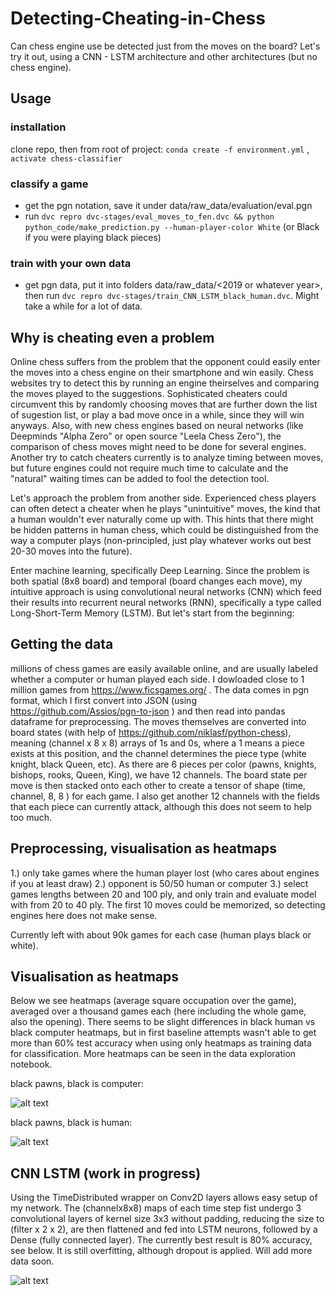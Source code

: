 # Detecting-Cheating-in-Chess
Can chess engine use be detected just from the moves on the board? Let's try it out, using a CNN - LSTM architecture and other architectures (but no chess engine).
## Usage
### installation
clone repo, then from root of project: `conda create -f environment.yml` , `activate chess-classifier`
### classify a game
* get the pgn notation, save it under data/raw_data/evaluation/eval.pgn
* run `dvc repro dvc-stages/eval_moves_to_fen.dvc && python python_code/make_prediction.py --human-player-color White` (or Black if you were playing black pieces)
### train with your own data
* get pgn data, put it into folders data/raw_data/<2019 or whatever year>, then run `dvc repro dvc-stages/train_CNN_LSTM_black_human.dvc`. Might take a while for a lot of data.

## Why is cheating even a problem
Online chess suffers from the problem that the opponent could easily enter the moves into a chess engine on their smartphone and win easily.
Chess websites try to detect this by running an engine theirselves and comparing the moves played to the suggestions. Sophisticated cheaters could circumvent this by randomly choosing moves that are further down the list of sugestion list, or play a bad move once in a while, since they will win anyways. Also, with new chess engines based on neural networks (like Deepminds "Alpha Zero" or open source "Leela Chess Zero"), the comparison of chess moves might need to be done for several engines. Another try to catch cheaters currently is to analyze timing between moves, but future engines could not require much time to calculate and the "natural" waiting times can be added to fool the detection tool.

Let's approach the problem from another side. Experienced chess players can often detect a cheater when he plays "unintuitive" moves,
the kind that a human wouldn't ever naturally come up with. This hints that there might be hidden patterns in human chess, which could be 
distinguished from the way a computer plays (non-principled, just play whatever works out best 20-30 moves into the future).

Enter machine learning, specifically Deep Learning. Since the problem is both spatial (8x8 board) and temporal (board changes each move),
my intuitive approach is using convolutional neural networks (CNN) which feed their results into recurrent neural networks (RNN), specifically
a type called Long-Short-Term Memory (LSTM). But let's start from the beginning:

## Getting the data

millions of chess games are easily available online, and are usually labeled whether a computer or human played each side. I dowloaded close to 1 million games from https://www.ficsgames.org/ . The data comes in pgn format, which I first convert into JSON (using https://github.com/Assios/pgn-to-json ) and then read into pandas dataframe for preprocessing. The moves themselves are converted into board states (with help of https://github.com/niklasf/python-chess), meaning (channel x 8 x 8) arrays of 1s and 0s, where a 1 means a piece exists at this position, and the channel determines the piece type (white knight, black Queen, etc). As there are 6 pieces per color (pawns, knights, bishops, rooks, Queen, King), we have 12 channels. The board state per move is then stacked onto each other to create a tensor of shape (time, channel, 8, 8 ) for each game. I also get another 12 channels with the fields that each piece can currently attack, although this does not seem to help too much.

## Preprocessing, visualisation as heatmaps

1.) only take games where the human player lost (who cares about engines if you at least draw)
2.) opponent is 50/50 human or computer
3.) select games lengths between 20 and 100 ply, and only train and evaluate model with from 20 to 40 ply. The first 10 moves could be memorized, so detecting engines here does not make sense.

Currently left with about 90k games for each case (human plays black or white).

## Visualisation as heatmaps
Below we see heatmaps (average square occupation over the game), averaged over a thousand games each (here including the whole game, also the opening). There seems to be slight differences in black human vs black computer heatmaps, but in first baseline attempts wasn't able to get more than 60% test accuracy when using only heatmaps as training data for classification. More heatmaps can be seen in the data exploration notebook.

black pawns, black is computer:

![alt text](https://user-images.githubusercontent.com/33765868/43685360-05665d3e-98b2-11e8-80d3-7586e53cdc1e.png)

black pawns, black is human:

![alt text](https://user-images.githubusercontent.com/33765868/43685394-8e200774-98b2-11e8-88b6-e95bfd5b7ade.png)


## CNN LSTM (work in progress)
Using the TimeDistributed wrapper on Conv2D layers allows easy setup of my network. The (channelx8x8) maps of each time step fist undergo 3 convolutional layers of kernel size 3x3 without padding, reducing the size to (filter x 2 x 2), are then flattened and fed into LSTM neurons, followed by a Dense (fully connected layer). The currently best result is 80% accuracy, see below. It is still overfitting, although dropout is applied. Will add more data soon.

![alt text](https://user-images.githubusercontent.com/33765868/43685326-382504ce-98b1-11e8-8564-a89dd4d4c57a.png)
